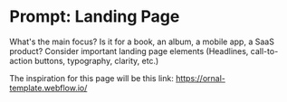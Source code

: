 # Prompt: Landing Page

What's the main focus? Is it for a book, an album, a mobile app, a SaaS product? Consider important landing page elements (Headlines, call-to-action buttons, typography, clarity, etc.)

The inspiration for this page will be this link: https://ornal-template.webflow.io/
